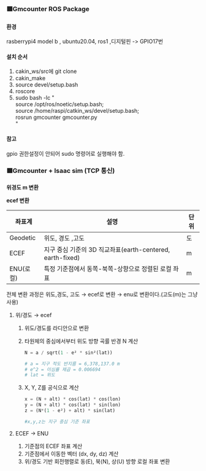 ### 🟩Gmcounter ROS Package
#### 환경
rasberrypi4 model b , ubuntu20.04, ros1 
,디지털핀 -> GPIO17번
#### 설치 순서
1. cakin_ws/src에 git clone
2. cakin_make
3. source devel/setup.bash
4. roscore 
5. sudo bash -lc "\
  source /opt/ros/noetic/setup.bash; \
  source /home/raspi/catkin_ws/devel/setup.bash; \
  rosrun gmcounter gmcounter.py\
"
#### 참고
gpio 권한설정이 안되어 sudo 명령어로 실행해야 함.
                                                                                                                                                                                                                                                                                                                                                                                                                                                                                                                                                                                                                                                                                                                                                                                                                                                                                                                                                                                                                                                                                                                                                                                                                                                                                                                                                                                                                                                                                                                                                                                                                                                                                                                                                                                                                                                        

  

### 🟩Gmcounter + Isaac sim (TCP 통신)


**위경도 m 변환**

**ecef 변환**

| 좌표계 | 설명 | 단위 |
| --- | --- | --- |
| Geodetic | 위도, 경도 ,고도 | 도 |
| ECEF | 지구 중심 기준의 3D 직교좌표(earth-centered, earth-fixed) | m |
| ENU(로컬) | 특정 기준점에서 동쪽-북쪽-상향으로 정렬된 로컬 좌표 | m |

전체 변환 과정은 위도,경도, 고도 → ecef로 변환 → enu로 변환이다.(고도(m)는 그냥 사용)

1. 위/경도 → ecef
    1. 위도/경도를 라디안으로 변환
    2. 타원체의 중심에서부터 위도 방향 곡률 반경 N 계산
        
        ```python
        N = a / sqrt(1 - e² * sin²(lat))
        
        # a = 지구 적도 반지름 = 6,378,137.0 m
        # e^2 = 이심률 제곱 = 0.006694
        # lat = 위도
        ```
        
    3. X, Y, Z를 공식으로 계산
        
        ```python
        x = (N + alt) * cos(lat) * cos(lon)
        y = (N + alt) * cos(lat) * sin(lon)
        z = (N*(1 - e²) + alt) * sin(lat)
        
        #x,y,z는 지구 중심 기준 좌표
        ```
        
2. ECEF → ENU
    1. 기준점의 ECEF 좌표 계산
    2. 기준점에서 이동한 벡터 (dx, dy, dz) 계산
    3. 위/경도 기반 회전행렬로 동(E), 북(N), 상(U) 방향 로컬 좌표 변환
